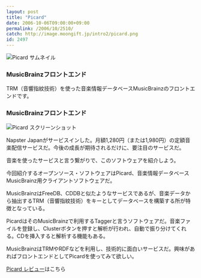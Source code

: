 ```yaml
---
layout: post
title: "Picard"
date: 2006-10-06T09:00:00+09:00
permalink: /2006/10/2510/
catch: http://image.moongift.jp/intro2/picard.png
id: 2497
---
```

 ![Picard サムネイル](http://image.moongift.jp/intro2/picard.t.png "Picard サムネイル")
  

### MusicBrainzフロントエンド
  
TRM（音響指紋技術）を使った音楽情報データベースMusicBrainzのフロントエンドです。  
<!--more-->  

### MusicBrainzフロントエンド
  

![Picard スクリーンショット](http://image.moongift.jp/intro2/picard.png "Picard スクリーンショット")

  

Napster Japanがサービスインした。月額1,280円（または1,980円）の定額音楽配信サービスだ。今後の成長が期待されるだけに、要注目のサービスだ。

  

音楽を使ったサービスと言う繋がりで、このソフトウェアを紹介しよう。

  

今回紹介するオープンソース・ソフトウェアはPicard、音楽情報データベースMusicBrainz用クライアントソフトウェアだ。

  

MusicBrainzはFreeDB、CDDBと似たようなサービスであるが、音楽データから抽出するTRM（音響指紋技術）をキーとしてデータベースを構築する所が特徴となっている。

  

PicardはそのMusicBrainzで利用するTaggerと言うソフトウェアだ。音楽ファイルを登録し、Clusterボタンを押すと解析が行われ、自動で振り分けてくれる。CDを挿入すると解析する機能もある。

  

MusicBrainzはTRMやRDFなどを利用し、技術的に面白いサービスだ。興味があればフロントエンドとしてPicardを使ってみて欲しい。

  

[Picard レビュー](http://oss.moongift.jp/review/i-2511.html)はこちら

